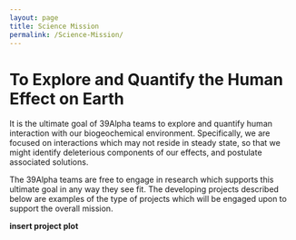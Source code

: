 ```yaml
---
layout: page
title: Science Mission
permalink: /Science-Mission/
---
```


# To Explore and Quantify the Human Effect on Earth

It is the ultimate goal of 39Alpha teams to explore and quantify human interaction with our
biogeochemical environment. Specifically, we are focused on interactions which may not reside in
steady state, so that we might identify deleterious components of our effects, and postulate
associated solutions.

The 39Alpha teams are free to engage in research which supports this ultimate goal in any way they
see fit. The developing projects described below are examples of the type of projects which will be
engaged upon to support the overall mission.

**insert project plot**
